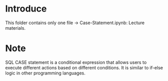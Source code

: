 # Introduce
This folder contains only one file -> Case-Statement.ipynb: Lecture materials.
# Note
SQL CASE statement is a conditional expression that allows users to execute different actions based on different conditions. It is similar to if-else logic in other programming languages.
